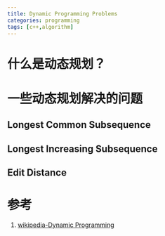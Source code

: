```yaml
---
title: Dynamic Programming Problems
categories: programming
tags: [c++,algorithm]
---
```


# 什么是动态规划？




# 一些动态规划解决的问题

## Longest Common Subsequence

## Longest Increasing Subsequence

## Edit Distance

# 参考

1. [wikipedia-Dynamic Programming](https://en.wikipedia.org/wiki/Dynamic_programming)   
 
